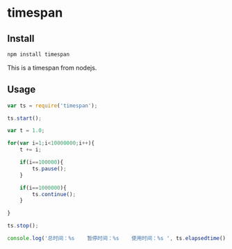 # timespan

## Install

```bash
npm install timespan
```

This is a timespan from nodejs.


## Usage

```js
var ts = require('timespan');

ts.start();

var t = 1.0;

for(var i=1;i<10000000;i++){
	t += i;

	if(i==100000){
		ts.pause();
	}

	if(i==1000000){
		ts.continue();
	}

}

ts.stop();

console.log('总时间：%s    暂停时间：%s    使用时间：%s ', ts.elapsedtime(), ts.pausetime(), ts.usedtime());
```

